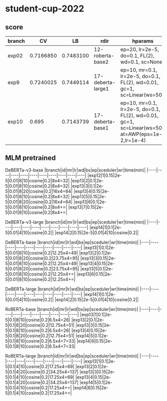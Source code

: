 # student-cup-2022

## score
|branch|CV|LB|rdir|hparams|
|----|----|----|----|----|
|exp02|0.7166850|0.7483100|12-roberta-base2|ep=20, lr=2e-5, do=0.1, FL(2), wd=0.1, sc=None|
|exp9|0.7240025|0.7449114|17-deberta-large1|ep=10, mr=0.1, lr=2e-5, do=0.1, FL(2), wd=0.01, gc=1, sc=Linear(ws=50)|
|exp10|0.695|0.7143739|17-deberta-base1|ep=10, mr=0.1, lr=2e-5, do=0.1, FL(2), wd=0.01, gc=1, sc=Linear(ws=50), at=AWP(eps=1e-2,lr=1e-4)|


## MLM pretrained
DeBERTa-v3-base
|branch|id|mr|lr|wd|bs|ep|sceduler|wr|time(min)|
|----|----|----|----|----|----|----|----|----|----|
|exp12|1|0.15|2e-5|0.01|8|10|cosine|0.2|8x4=32|
|exp13|2|0.1|2e-5|0.01|8|10|cosine|0.2|8x4=32|
|exp13|3|0.1|2e-5|0.01|8|20|cosine|0.2|16x4=64|
|exp13|4|0.15|2e-5|0.01|8|10|cosine|0.2|8x4=32|
|exp13|5|0.15|2e-5|0.01|8|20|cosine|0.2|16x4=64|
|exp13|6|0.1|2e-5|0.01|8|10|cosine|0.2|8x4+=|
|exp13|7|0.15|2e-5|0.01|8|10|cosine|0.2|8x4+=|

DeBERTa-v3-large
|branch|id|mr|lr|wd|bs|ep|sceduler|wr|time(min)|
|----|----|----|----|----|----|----|----|----|----|
|exp14|1|0.1|2e-5|0.01|4|10|cosine|0.2||
|exp14|2|0.15|2e-5|0.01|4|10|cosine|0.2||

DeBERTa-base
|branch|id|mr|lr|wd|bs|ep|sceduler|wr|time(min)|
|----|----|----|----|----|----|----|----|----|----|
|exp13|1|0.1|2e-5|0.01|8|10|cosine|0.2|12.25x4=49|
|exp13|2|0.1|2e-5|0.01|8|20|cosine|0.2|23.75x4=95|
|exp13|3|0.15|2e-5|0.01|8|10|cosine|0.2|12.25x4=49|
|exp13|4|0.15|2e-5|0.01|8|20|cosine|0.2|23.75x4=95|
|exp13|5|0.1|2e-5|0.01|8|10|cosine|0.2|12.25x4+=|
|exp13|6|0.15|2e-5|0.01|8|10|cosine|0.2|12.25x4+=|

DeBERTa-large
|branch|id|mr|lr|wd|bs|ep|sceduler|wr|time(min)|
|----|----|----|----|----|----|----|----|----|----|
|exp14|1|0.1|2e-5|0.01|4|10|cosine|0.2||
|exp14|2|0.15|2e-5|0.01|4|10|cosine|0.2||

RoBERTa-base
|branch|id|mr|lr|wd|bs|ep|sceduler|wr|time(min)|
|----|----|----|----|----|----|----|----|----|----|
|exp13|1|0.1|2e-5|0.1|8|10|cosine|0.2|6.5x4=26|
|exp13|2|0.1|2e-5|0.1|8|20|cosine|0.2|12.75x4=51|
|exp13|3|0.15|2e-5|0.1|8|10|cosine|0.2|6.5x4=26|
|exp13|4|0.15|2e-5|0.1|8|20|cosine|0.2|12.75x4=51|
|exp14|5|0.1|2e-5|0.1|8|10|cosine|0.2|6.5x4+7=33|
|exp14|6|0.15|2e-5|0.1|8|10|cosine|0.2|6.5x4+7=33|

RoBERTa-large
|branch|id|mr|lr|wd|bs|ep|sceduler|wr|time(min)|
|----|----|----|----|----|----|----|----|----|----|
|exp13|1|0.1|2e-5|0.1|4|10|cosine|0.2|17.25x4=69|
|exp13|2|0.1|2e-5|0.1|4|20|cosine|0.2|34.25x4=137|
|exp13|3|0.15|2e-5|0.1|4|10|cosine|0.2|17.25x4=69|
|exp13|4|0.15|2e-5|0.1|4|20|cosine|0.2|34.25x4=137|
|exp14|5|0.1|2e-5|0.1|4|10|cosine|0.2|17.25x4+=|
|exp14|6|0.15|2e-5|0.1|4|10|cosine|0.2|17.25x4+=|